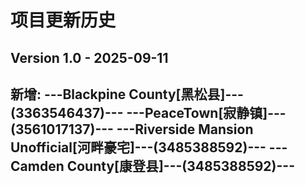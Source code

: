 # 项目更新历史

## Version 1.0 - 2025-09-11

新增:
---Blackpine County[黑松县]---(3363546437)---
---PeaceTown[寂静镇]---(3561017137)---
---Riverside Mansion Unofficial[河畔豪宅]---(3485388592)---
---Camden County[康登县]---(3485388592)---
---

